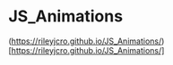 # JS_Animations
(https://rileyjcro.github.io/JS_Animations/)[https://rileyjcro.github.io/JS_Animations/]
